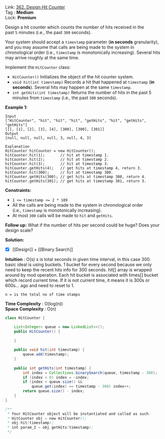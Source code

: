 Link: [362. Design Hit Counter](https://leetcode.com/problems/design-hit-counter/) <br>
Tag : **Medium**<br>
Lock: **Premium**

Design a hit counter which counts the number of hits received in the past `5` minutes (i.e., the past `300` seconds).

Your system should accept a `timestamp` parameter (**in seconds** granularity), and you may assume that calls are being made to the system in chronological order (i.e., `timestamp` is monotonically increasing). Several hits may arrive roughly at the same time.

Implement the `HitCounter` class:

-   `HitCounter()` Initializes the object of the hit counter system.
-   `void hit(int timestamp)` Records a hit that happened at `timestamp` (**in seconds**). Several hits may happen at the same `timestamp`.
-   `int getHits(int timestamp)` Returns the number of hits in the past 5 minutes from `timestamp` (i.e., the past `300` seconds).

**Example 1:**
```
Input
["HitCounter", "hit", "hit", "hit", "getHits", "hit", "getHits", "getHits"]
[[], [1], [2], [3], [4], [300], [300], [301]]
Output
[null, null, null, null, 3, null, 4, 3]

Explanation
HitCounter hitCounter = new HitCounter();
hitCounter.hit(1);       // hit at timestamp 1.
hitCounter.hit(2);       // hit at timestamp 2.
hitCounter.hit(3);       // hit at timestamp 3.
hitCounter.getHits(4);   // get hits at timestamp 4, return 3.
hitCounter.hit(300);     // hit at timestamp 300.
hitCounter.getHits(300); // get hits at timestamp 300, return 4.
hitCounter.getHits(301); // get hits at timestamp 301, return 3.
```

**Constraints:**
-   `1 <= timestamp <= 2 * 109`
-   All the calls are being made to the system in chronological order (i.e., `timestamp` is monotonically increasing).
-   At most `300` calls will be made to `hit` and `getHits`.

**Follow up:** What if the number of hits per second could be huge? Does your design scale?

**Solution:**

- [x] [[Design]] + [[Binary Search]]

**Intuition** :
O(s) s is total seconds in given time interval, in this case 300.  
basic ideal is using buckets. 1 bucket for every second because we only need to keep the recent hits info for 300 seconds. hit[] array is wrapped around by mod operation. Each hit bucket is associated with times[] bucket which record current time. If it is not current time, it means it is 300s or 600s... ago and need to reset to 1.

```
n = is the total no of time stamps
```
**Time Complexity** : O(log(n))<br>
**Space Complexity** : O(n)

```java
class HitCounter {

    List<Integer> queue = new LinkedList<>();
    public HitCounter() {
        
    }
    
    public void hit(int timestamp) {
        queue.add(timestamp);
    }
    
    public int getHits(int timestamp) {
        int index = Collections.binarySearch(queue, timestamp - 300);
        if (index < 0) index = ~index;
        if (index < queue.size() && 
            queue.get(index) == timestamp - 300) index++;
        return queue.size() - index;
    }
}

/**
 * Your HitCounter object will be instantiated and called as such:
 * HitCounter obj = new HitCounter();
 * obj.hit(timestamp);
 * int param_2 = obj.getHits(timestamp);
 */
```

